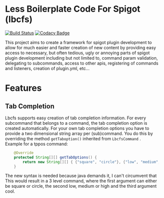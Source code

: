 # Less Boilerplate Code For Spigot (lbcfs)

[![Build Status](https://travis-ci.com/SeineEloquenz/lbcfs.svg?branch=master)](https://travis-ci.com/SeineEloquenz/lbcfs)
[![Codacy Badge](https://api.codacy.com/project/badge/Grade/85c77b4180894c749fe2ad2c1d2965b2)](https://www.codacy.com/app/alexander-linder/lbcfs?utm_source=github.com&amp;utm_medium=referral&amp;utm_content=SeineEloquenz/lbcfs&amp;utm_campaign=Badge_Grade)

This project aims to create a framework for spigot plugin development to allow for much easier and faster
creation of new content by providing easy access to necessary, but often tedious, ugly or annoying parts of spigot
plugin development including but not limited to, command param validation, delegating to subcommands, access to other apis, registering of commands and listeners, creation of plugin.yml, etc...

# Features

## Tab Completion
Lbcfs supports easy creation of tab completion information. For every subcommand that belongs to a command, the tab
completion option is created automatically. For your own tab completion options you have to provide a two dimensional 
string array per (sub)command. You do this by overriding the method `getTaboption()` inherited from `LbcfsCommand` .
Example for a tppos command:
```java
    @Override
    protected String[][] getTabOptions() {
        return new String[][] { {"square", "circle"}, {"low", "medium", "high"}, {"cool"}};
    }
```
The new syntax is needed because java demands it, I can't circumvent that
This would result in a 3 level command, where the first argument can either be square or circle, the second low, medium
or high and the third argument cool.
